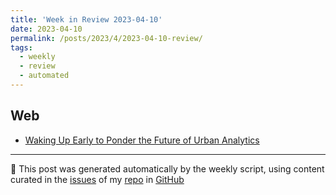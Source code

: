 ```yaml
---
title: 'Week in Review 2023-04-10'
date: 2023-04-10
permalink: /posts/2023/4/2023-04-10-review/
tags:
  - weekly
  - review
  - automated
---
```

## Web
-  [Waking Up Early to Ponder the Future of Urban Analytics](https://rachelfranklin.substack.com/p/waking-up-early-to-ponder-the-future)

***
🤖 This post was generated automatically by the weekly script, using content curated in the [issues](https://github.com/nateraluis/nateraluis.github.io/issues) of my [repo](https://github.com/nateraluis/nateraluis.github.io/) in [GitHub](https://github.com/nateraluis)

